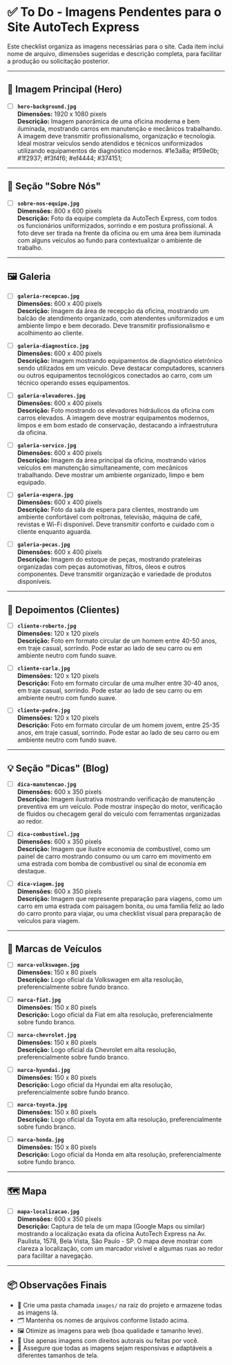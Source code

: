 # ✅ To Do - Imagens Pendentes para o Site AutoTech Express

Este checklist organiza as imagens necessárias para o site. Cada item inclui nome de arquivo, dimensões sugeridas e descrição completa, para facilitar a produção ou solicitação posterior.

---

## 📸 Imagem Principal (Hero)

- [ ] **`hero-background.jpg`**  
  **Dimensões:** 1920 x 1080 pixels  
  **Descrição:** Imagem panorâmica de uma oficina moderna e bem iluminada, mostrando carros em manutenção e mecânicos trabalhando. A imagem deve transmitir profissionalismo, organização e tecnologia. Ideal mostrar veículos sendo atendidos e técnicos uniformizados utilizando equipamentos de diagnóstico modernos.
 #1e3a8a;
 #f59e0b;
 #1f2937;
 #f3f4f6;
  #ef4444;
 #374151;
---

## 👥 Seção "Sobre Nós"

- [ ] **`sobre-nos-equipe.jpg`**  
  **Dimensões:** 800 x 600 pixels  
  **Descrição:** Foto da equipe completa da AutoTech Express, com todos os funcionários uniformizados, sorrindo e em postura profissional. A foto deve ser tirada na frente da oficina ou em uma área bem iluminada com alguns veículos ao fundo para contextualizar o ambiente de trabalho.

---

## 🖼️ Galeria

- [ ] **`galeria-recepcao.jpg`**  
  **Dimensões:** 600 x 400 pixels  
  **Descrição:** Imagem da área de recepção da oficina, mostrando um balcão de atendimento organizado, com atendentes uniformizados e um ambiente limpo e bem decorado. Deve transmitir profissionalismo e acolhimento ao cliente.

- [ ] **`galeria-diagnostico.jpg`**  
  **Dimensões:** 600 x 400 pixels  
  **Descrição:** Imagem mostrando equipamentos de diagnóstico eletrônico sendo utilizados em um veículo. Deve destacar computadores, scanners ou outros equipamentos tecnológicos conectados ao carro, com um técnico operando esses equipamentos.

- [ ] **`galeria-elevadores.jpg`**  
  **Dimensões:** 600 x 400 pixels  
  **Descrição:** Foto mostrando os elevadores hidráulicos da oficina com carros elevados. A imagem deve mostrar equipamentos modernos, limpos e em bom estado de conservação, destacando a infraestrutura da oficina.

- [ ] **`galeria-servico.jpg`**  
  **Dimensões:** 600 x 400 pixels  
  **Descrição:** Imagem da área principal da oficina, mostrando vários veículos em manutenção simultaneamente, com mecânicos trabalhando. Deve mostrar um ambiente organizado, limpo e bem equipado.

- [ ] **`galeria-espera.jpg`**  
  **Dimensões:** 600 x 400 pixels  
  **Descrição:** Foto da sala de espera para clientes, mostrando um ambiente confortável com poltronas, televisão, máquina de café, revistas e Wi-Fi disponível. Deve transmitir conforto e cuidado com o cliente enquanto aguarda.

- [ ] **`galeria-pecas.jpg`**  
  **Dimensões:** 600 x 400 pixels  
  **Descrição:** Imagem do estoque de peças, mostrando prateleiras organizadas com peças automotivas, filtros, óleos e outros componentes. Deve transmitir organização e variedade de produtos disponíveis.

---

## 💬 Depoimentos (Clientes)

- [ ] **`cliente-roberto.jpg`**  
  **Dimensões:** 120 x 120 pixels  
  **Descrição:** Foto em formato circular de um homem entre 40-50 anos, em traje casual, sorrindo. Pode estar ao lado de seu carro ou em ambiente neutro com fundo suave.

- [ ] **`cliente-carla.jpg`**  
  **Dimensões:** 120 x 120 pixels  
  **Descrição:** Foto em formato circular de uma mulher entre 30-40 anos, em traje casual, sorrindo. Pode estar ao lado de seu carro ou em ambiente neutro com fundo suave.

- [ ] **`cliente-pedro.jpg`**  
  **Dimensões:** 120 x 120 pixels  
  **Descrição:** Foto em formato circular de um homem jovem, entre 25-35 anos, em traje casual, sorrindo. Pode estar ao lado de seu carro ou em ambiente neutro com fundo suave.

---

## 💡 Seção "Dicas" (Blog)

- [ ] **`dica-manutencao.jpg`**  
  **Dimensões:** 600 x 350 pixels  
  **Descrição:** Imagem ilustrativa mostrando verificação de manutenção preventiva em um veículo. Pode mostrar inspeção do motor, verificação de fluidos ou checagem geral do veículo com ferramentas organizadas ao redor.

- [ ] **`dica-combustivel.jpg`**  
  **Dimensões:** 600 x 350 pixels  
  **Descrição:** Imagem que ilustre economia de combustível, como um painel de carro mostrando consumo ou um carro em movimento em uma estrada com bomba de combustível ou sinal de economia em destaque.

- [ ] **`dica-viagem.jpg`**  
  **Dimensões:** 600 x 350 pixels  
  **Descrição:** Imagem que represente preparação para viagens, como um carro em uma estrada com paisagem bonita, ou uma família feliz ao lado do carro pronto para viajar, ou uma checklist visual para preparação de veículos para viagem.

---

## 🚗 Marcas de Veículos

- [ ] **`marca-volkswagen.jpg`**  
  **Dimensões:** 150 x 80 pixels  
  **Descrição:** Logo oficial da Volkswagen em alta resolução, preferencialmente sobre fundo branco.

- [ ] **`marca-fiat.jpg`**  
  **Dimensões:** 150 x 80 pixels  
  **Descrição:** Logo oficial da Fiat em alta resolução, preferencialmente sobre fundo branco.

- [ ] **`marca-chevrolet.jpg`**  
  **Dimensões:** 150 x 80 pixels  
  **Descrição:** Logo oficial da Chevrolet em alta resolução, preferencialmente sobre fundo branco.

- [ ] **`marca-hyundai.jpg`**  
  **Dimensões:** 150 x 80 pixels  
  **Descrição:** Logo oficial da Hyundai em alta resolução, preferencialmente sobre fundo branco.

- [ ] **`marca-toyota.jpg`**  
  **Dimensões:** 150 x 80 pixels  
  **Descrição:** Logo oficial da Toyota em alta resolução, preferencialmente sobre fundo branco.

- [ ] **`marca-honda.jpg`**  
  **Dimensões:** 150 x 80 pixels  
  **Descrição:** Logo oficial da Honda em alta resolução, preferencialmente sobre fundo branco.

---

## 🗺️ Mapa

- [ ] **`mapa-localizacao.jpg`**  
  **Dimensões:** 600 x 350 pixels  
  **Descrição:** Captura de tela de um mapa (Google Maps ou similar) mostrando a localização exata da oficina AutoTech Express na Av. Paulista, 1578, Bela Vista, São Paulo - SP. O mapa deve mostrar com clareza a localização, com um marcador visível e algumas ruas ao redor para facilitar a navegação.

---

## 📦 Observações Finais

- 📁 Crie uma pasta chamada `images/` na raiz do projeto e armazene todas as imagens lá.  
- 🗂️ Mantenha os nomes de arquivos conforme listado acima.  
- 🖼️ Otimize as imagens para web (boa qualidade e tamanho leve).  
- 🔐 Use apenas imagens com direitos autorais ou feitas por você.  
- 📱 Assegure que todas as imagens sejam responsivas e adaptáveis a diferentes tamanhos de tela.  
